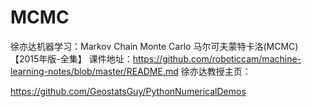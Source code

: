 # MCMC

徐亦达机器学习：Markov Chain Monte Carlo  马尔可夫蒙特卡洛(MCMC)【2015年版-全集】
课件地址：https://github.com/roboticcam/machine-learning-notes/blob/master/README.md
徐亦达教授主页：

https://github.com/GeostatsGuy/PythonNumericalDemos
